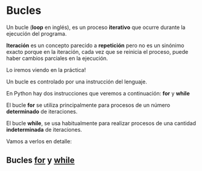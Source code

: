 # Bucles
Un bucle (**loop** en inglés), es un proceso **iterativo** que ocurre durante la ejecución del programa.

**Iteración** es un concepto parecido a **repetición** pero no es un sinónimo exacto porque en la iteración, cada vez que se reinicia el proceso, puede haber cambios parciales en la ejecución. 

Lo iremos viendo en la práctica! 

Un bucle es controlado por una instrucción del lenguaje. 

En Python hay dos instrucciones que veremos a continuación: **for** y **while**

El bucle **for** se utiliza principalmente para procesos de un número **determinado** de iteraciones.

El bucle **while**, se usa habitualmente para realizar procesos de una cantidad **indeterminada** de iteraciones.

Vamos a verlos en detalle:

## Bucles [for](bucles/for.md) y [while](bucles/while.md)

